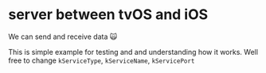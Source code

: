# server between tvOS and iOS
We can send and receive data 🙀

This is simple example for testing and and understanding how it works. Well free to change `kServiceType`, `kServiceName`, `kServicePort`